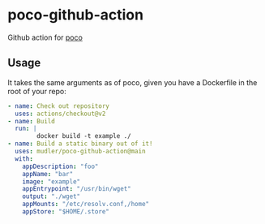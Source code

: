# poco-github-action
Github action for [poco](https://github.com/mudler/poco)


## Usage

It takes the same arguments as of poco, given you have a Dockerfile in the root of your repo:

```yaml
- name: Check out repository
  uses: actions/checkout@v2
- name: Build
  run: |
        docker build -t example ./
- name: Build a static binary out of it!
  uses: mudler/poco-github-action@main
  with:
    appDescription: "foo"
    appName: "bar"
    image: "example"
    appEntrypoint: "/usr/bin/wget"
    output: "./wget"
    appMounts: "/etc/resolv.conf,/home"
    appStore: "$HOME/.store"
```
